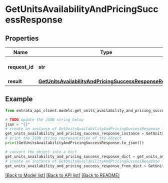 # GetUnitsAvailabilityAndPricingSuccessResponse


## Properties

Name | Type | Description | Notes
------------ | ------------- | ------------- | -------------
**request_id** | **str** | Unique request identifier | [optional] 
**result** | [**GetUnitsAvailabilityAndPricingSuccessResponseResult**](GetUnitsAvailabilityAndPricingSuccessResponseResult.md) |  | [optional] 

## Example

```python
from entrata_api_client.models.get_units_availability_and_pricing_success_response import GetUnitsAvailabilityAndPricingSuccessResponse

# TODO update the JSON string below
json = "{}"
# create an instance of GetUnitsAvailabilityAndPricingSuccessResponse from a JSON string
get_units_availability_and_pricing_success_response_instance = GetUnitsAvailabilityAndPricingSuccessResponse.from_json(json)
# print the JSON string representation of the object
print(GetUnitsAvailabilityAndPricingSuccessResponse.to_json())

# convert the object into a dict
get_units_availability_and_pricing_success_response_dict = get_units_availability_and_pricing_success_response_instance.to_dict()
# create an instance of GetUnitsAvailabilityAndPricingSuccessResponse from a dict
get_units_availability_and_pricing_success_response_from_dict = GetUnitsAvailabilityAndPricingSuccessResponse.from_dict(get_units_availability_and_pricing_success_response_dict)
```
[[Back to Model list]](../README.md#documentation-for-models) [[Back to API list]](../README.md#documentation-for-api-endpoints) [[Back to README]](../README.md)


